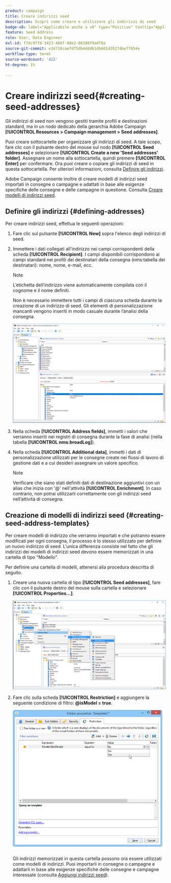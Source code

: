 ```yaml
---
product: campaign
title: Creare indirizzi seed
description: Scopri come creare e utilizzare gli indirizzi di seed
badge-v8: label="Applicabile anche a v8" type="Positive" tooltip="Applicabile anche a Campaign v8"
feature: Seed Address
role: User, Data Engineer
exl-id: f7dc97f0-3423-4b6f-88e2-08180f9adf8a
source-git-commit: e34718caefdf5db4ddd61db601420274be77054e
workflow-type: tm+mt
source-wordcount: '422'
ht-degree: 1%

---
```


# Creare indirizzi seed{#creating-seed-addresses}

Gli indirizzi di seed non vengono gestiti tramite profili e destinazioni standard, ma in un nodo dedicato della gerarchia Adobe Campaign **[!UICONTROL Resources > Campaign management > Seed addresses]**.

Puoi creare sottocartelle per organizzare gli indirizzi di seed. A tale scopo, fare clic con il pulsante destro del mouse sul nodo **[!UICONTROL Seed addresses]** e selezionare **[!UICONTROL Create a new 'Seed addresses' folder]**. Assegnare un nome alla sottocartella, quindi premere **[!UICONTROL Enter]** per confermare. Ora puoi creare o copiare gli indirizzi di seed in questa sottocartella. Per ulteriori informazioni, consulta [Definire gli indirizzi](#defining-addresses).

Adobe Campaign consente inoltre di creare modelli di indirizzi seed importati in consegne o campagne e adattati in base alle esigenze specifiche delle consegne e delle campagne in questione. Consulta [Creare modelli di indirizzi seed](#creating-seed-address-templates).

## Definire gli indirizzi {#defining-addresses}

Per creare indirizzi seed, effettua le seguenti operazioni:

1. Fare clic sul pulsante **[!UICONTROL New]** sopra l&#39;elenco degli indirizzi di seed.
1. Immettere i dati collegati all&#39;indirizzo nei campi corrispondenti della scheda **[!UICONTROL Recipient]**. I campi disponibili corrispondono ai campi standard nei profili dei destinatari della consegna (nms:tabella dei destinatari): nome, nome, e-mail, ecc.

   >[!NOTE]
   >
   >L’etichetta dell’indirizzo viene automaticamente compilata con il cognome e il nome definiti.
   >
   >Non è necessario immettere tutti i campi di ciascuna scheda durante la creazione di un indirizzo di seed. Gli elementi di personalizzazione mancanti vengono inseriti in modo casuale durante l’analisi della consegna.

   ![](assets/s_ncs_user_seedlist_new_address.png)

1. Nella scheda **[!UICONTROL Address fields]**, immetti i valori che verranno inseriti nei registri di consegna durante la fase di analisi (nella tabella **[!UICONTROL nms:broadLog]**).

1. Nella scheda **[!UICONTROL Additional data]**, immetti i dati di personalizzazione utilizzati per le consegne create nei flussi di lavoro di gestione dati e a cui desideri assegnare un valore specifico.

   >[!NOTE]
   >
   >Verificare che siano stati definiti dati di destinazione aggiuntivi con un alias che inizia con &#39;@&#39; nell&#39;attività **[!UICONTROL Enrichment]**. In caso contrario, non potrai utilizzarli correttamente con gli indirizzi seed nell’attività di consegna.

## Creazione di modelli di indirizzi seed {#creating-seed-address-templates}

Per creare modelli di indirizzo che verranno importati e che potranno essere modificati per ogni consegna, il processo è lo stesso utilizzato per definire un nuovo indirizzo di seed. L&#39;unica differenza consiste nel fatto che gli indirizzi dei modelli di indirizzi seed devono essere memorizzati in una cartella di tipo &quot;Modello&quot;.

Per definire una cartella di modelli, attenersi alla procedura descritta di seguito.

1. Creare una nuova cartella di tipo **[!UICONTROL Seed addresses]**, fare clic con il pulsante destro del mouse sulla cartella e selezionare **[!UICONTROL Properties...]**.

   ![](assets/s_ncs_user_seedlist_template_folder.png)

1. Fare clic sulla scheda **[!UICONTROL Restriction]** e aggiungere la seguente condizione di filtro: **@isModel = true**.

   ![](assets/s_ncs_user_seedlist_folder_is_model.png)

   Gli indirizzi memorizzati in questa cartella possono ora essere utilizzati come modelli di indirizzi. Puoi importarli in consegne o campagne e adattarli in base alle esigenze specifiche delle consegne e campagne interessate (consulta [Aggiungi indirizzi seed](adding-seed-addresses.md)).
